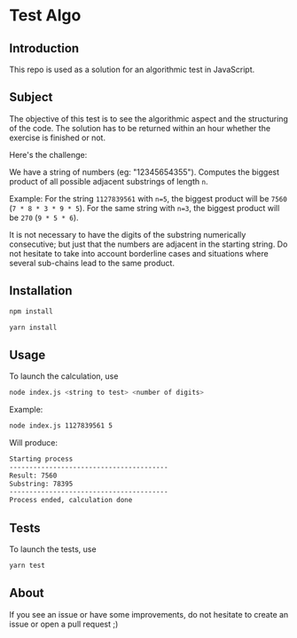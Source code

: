 # Test Algo

## Introduction

This repo is used as a solution for an algorithmic test in JavaScript.

## Subject

The objective of this test is to see the algorithmic aspect and the structuring of the code. The solution has to be returned within an hour whether the exercise is finished or not.

Here's the challenge:

We have a string of numbers (eg: "12345654355").
Computes the biggest product of all possible adjacent substrings of length ```n```.

Example: For the string ```1127839561``` with ```n=5```, the biggest product will be ```7560``` (```7 * 8 * 3 * 9 * 5```). 
For the same string with ```n=3```, the biggest product will be ```270``` (```9 * 5 * 6```).

It is not necessary to have the digits of the substring numerically consecutive; but just that the numbers are adjacent in the starting string. 
Do not hesitate to take into account borderline cases and situations where several sub-chains lead to the same product.

## Installation

```bash
npm install
```
```bash
yarn install
```

## Usage

To launch the calculation, use 
```bash
node index.js <string to test> <number of digits>
```

Example:
```bash
node index.js 1127839561 5
```
Will produce:
```bash
Starting process
----------------------------------------
Result: 7560
Substring: 78395
----------------------------------------
Process ended, calculation done
```

## Tests

To launch the tests, use
 ```bash
 yarn test
 ```

## About

If you see an issue or have some improvements, do not hesitate to create an issue or open a pull request ;)
